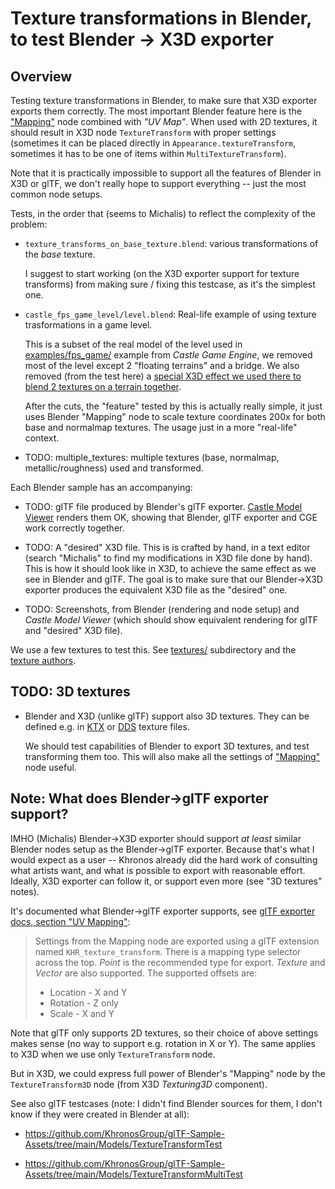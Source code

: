 # Texture transformations in Blender, to test Blender -> X3D exporter

## Overview

Testing texture transformations in Blender, to make sure that X3D exporter exports them correctly. The most important Blender feature here is the ["Mapping"](https://docs.blender.org/manual/en/latest/render/shader_nodes/vector/mapping.html) node combined with _"UV Map"_. When used with 2D textures, it should result in X3D node `TextureTransform` with proper settings (sometimes it can be placed directly in `Appearance.textureTransform`, sometimes it has to be one of items within `MultiTextureTransform`).

Note that it is practically impossible to support all the features of Blender in X3D or glTF, we don't really hope to support everything -- just the most common node setups.

Tests, in the order that (seems to Michalis) to reflect the complexity of the problem:

- `texture_transforms_on_base_texture.blend`: various transformations of the _base_ texture.

    I suggest to start working (on the X3D exporter support for texture transforms) from making sure / fixing this testcase, as it's the simplest one.

- `castle_fps_game_level/level.blend`: Real-life example of using texture trasformations in a game level.

    This is a subset of the real model of the level used in [examples/fps_game/](https://github.com/castle-engine/castle-engine/tree/master/examples/fps_game) example from _Castle Game Engine_, we removed most of the level except 2 "floating terrains" and a bridge. We also removed (from the test here) a [special X3D effect we used there to blend 2 textures on a terrain together](https://github.com/castle-engine/castle-engine/blob/master/examples/fps_game/data/level/terrain_multi_texture.x3dv).

    After the cuts, the "feature" tested by this is actually really simple, it just uses Blender "Mapping" node to scale texture coordinates 200x for both base and normalmap textures. The usage just in a more "real-life" context.

- TODO: multiple_textures: multiple textures (base, normalmap, metallic/roughness) used and transformed.

Each Blender sample has an accompanying:

- TODO: glTF file produced by Blender's glTF exporter. [Castle Model Viewer](https://castle-engine.io/castle-model-viewer) renders them OK, showing that Blender, glTF exporter and CGE work correctly together.

- TODO: A "desired" X3D file. This is is crafted by hand, in a text editor (search "Michalis" to find my modifications in X3D file done by hand). This is how it should look like in X3D, to achieve the same effect as we see in Blender and glTF. The goal is to make sure that our Blender->X3D exporter produces the equivalent X3D file as the "desired" one.

- TODO: Screenshots, from Blender (rendering and node setup) and _Castle Model Viewer_ (which should show equivalent rendering for glTF and "desired" X3D file).

We use a few textures to test this. See [textures/](textures/) subdirectory and the [texture authors](textures/AUTHORS.md).

## TODO: 3D textures

- Blender and X3D (unlike glTF) support also 3D textures. They can be defined e.g. in [KTX](https://castle-engine.io/ktx) or [DDS](https://castle-engine.io/dds) texture files.

    We should test capabilities of Blender to export 3D textures, and test transforming them too. This will also make all the settings of ["Mapping"](https://docs.blender.org/manual/en/latest/render/shader_nodes/vector/mapping.html) node useful.

## Note: What does Blender->glTF exporter support?

IMHO (Michalis) Blender->X3D exporter should support _at least_ similar Blender nodes setup as the Blender->glTF exporter. Because that's what I would expect as a user -- Khronos already did the hard work of consulting what artists want, and what is possible to export with reasonable effort. Ideally, X3D exporter can follow it, or support even more (see "3D textures" notes).

It's documented what Blender->glTF exporter supports, see [glTF exporter docs, section "UV Mapping"](https://docs.blender.org/manual/en/dev/addons/import_export/scene_gltf2.html#uv-mapping):

> Settings from the Mapping node are exported using a glTF extension named `KHR_texture_transform`. There is a mapping type selector across the top. _Point_ is the recommended type for export. _Texture_ and _Vector_ are also supported. The supported offsets are:
>
> - Location - X and Y
> - Rotation - Z only
> - Scale - X and Y

Note that glTF only supports 2D textures, so their choice of above settings makes sense (no way to support e.g. rotation in X or Y). The same applies to X3D when we use only `TextureTransform` node.

But in X3D, we could express full power of Blender's "Mapping" node by the `TextureTransform3D` node (from X3D _Texturing3D_ component).

See also glTF testcases (note: I didn't find Blender sources for them, I don't know if they were created in Blender at all):

- https://github.com/KhronosGroup/glTF-Sample-Assets/tree/main/Models/TextureTransformTest

- https://github.com/KhronosGroup/glTF-Sample-Assets/tree/main/Models/TextureTransformMultiTest
